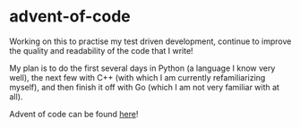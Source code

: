 # advent-of-code

Working on this to practise my test driven development, continue to improve the quality and readability of the code that I write!

My plan is to do the first several days in Python (a language I know very well), the next few with C++ (with which I am currently refamiliarizing myself), and then finish it off with Go (which I am not very familiar with at all).

Advent of code can be found [here](https://adventofcode.com/)!
